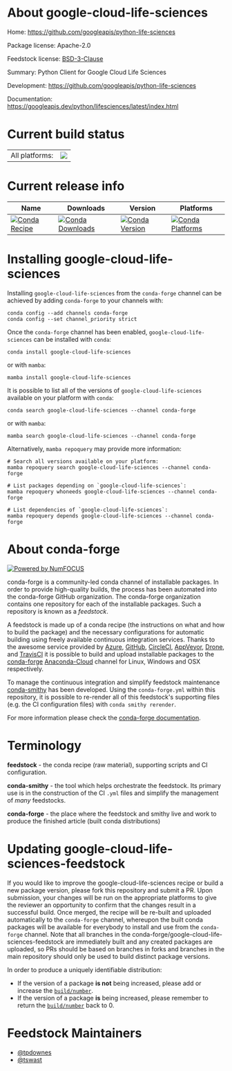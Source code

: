About google-cloud-life-sciences
================================

Home: https://github.com/googleapis/python-life-sciences

Package license: Apache-2.0

Feedstock license: [BSD-3-Clause](https://github.com/conda-forge/google-cloud-life-sciences-feedstock/blob/main/LICENSE.txt)

Summary: Python Client for Google Cloud Life Sciences

Development: https://github.com/googleapis/python-life-sciences

Documentation: https://googleapis.dev/python/lifesciences/latest/index.html

Current build status
====================


<table><tr><td>All platforms:</td>
    <td>
      <a href="https://dev.azure.com/conda-forge/feedstock-builds/_build/latest?definitionId=14484&branchName=main">
        <img src="https://dev.azure.com/conda-forge/feedstock-builds/_apis/build/status/google-cloud-life-sciences-feedstock?branchName=main">
      </a>
    </td>
  </tr>
</table>

Current release info
====================

| Name | Downloads | Version | Platforms |
| --- | --- | --- | --- |
| [![Conda Recipe](https://img.shields.io/badge/recipe-google--cloud--life--sciences-green.svg)](https://anaconda.org/conda-forge/google-cloud-life-sciences) | [![Conda Downloads](https://img.shields.io/conda/dn/conda-forge/google-cloud-life-sciences.svg)](https://anaconda.org/conda-forge/google-cloud-life-sciences) | [![Conda Version](https://img.shields.io/conda/vn/conda-forge/google-cloud-life-sciences.svg)](https://anaconda.org/conda-forge/google-cloud-life-sciences) | [![Conda Platforms](https://img.shields.io/conda/pn/conda-forge/google-cloud-life-sciences.svg)](https://anaconda.org/conda-forge/google-cloud-life-sciences) |

Installing google-cloud-life-sciences
=====================================

Installing `google-cloud-life-sciences` from the `conda-forge` channel can be achieved by adding `conda-forge` to your channels with:

```
conda config --add channels conda-forge
conda config --set channel_priority strict
```

Once the `conda-forge` channel has been enabled, `google-cloud-life-sciences` can be installed with `conda`:

```
conda install google-cloud-life-sciences
```

or with `mamba`:

```
mamba install google-cloud-life-sciences
```

It is possible to list all of the versions of `google-cloud-life-sciences` available on your platform with `conda`:

```
conda search google-cloud-life-sciences --channel conda-forge
```

or with `mamba`:

```
mamba search google-cloud-life-sciences --channel conda-forge
```

Alternatively, `mamba repoquery` may provide more information:

```
# Search all versions available on your platform:
mamba repoquery search google-cloud-life-sciences --channel conda-forge

# List packages depending on `google-cloud-life-sciences`:
mamba repoquery whoneeds google-cloud-life-sciences --channel conda-forge

# List dependencies of `google-cloud-life-sciences`:
mamba repoquery depends google-cloud-life-sciences --channel conda-forge
```


About conda-forge
=================

[![Powered by
NumFOCUS](https://img.shields.io/badge/powered%20by-NumFOCUS-orange.svg?style=flat&colorA=E1523D&colorB=007D8A)](https://numfocus.org)

conda-forge is a community-led conda channel of installable packages.
In order to provide high-quality builds, the process has been automated into the
conda-forge GitHub organization. The conda-forge organization contains one repository
for each of the installable packages. Such a repository is known as a *feedstock*.

A feedstock is made up of a conda recipe (the instructions on what and how to build
the package) and the necessary configurations for automatic building using freely
available continuous integration services. Thanks to the awesome service provided by
[Azure](https://azure.microsoft.com/en-us/services/devops/), [GitHub](https://github.com/),
[CircleCI](https://circleci.com/), [AppVeyor](https://www.appveyor.com/),
[Drone](https://cloud.drone.io/welcome), and [TravisCI](https://travis-ci.com/)
it is possible to build and upload installable packages to the
[conda-forge](https://anaconda.org/conda-forge) [Anaconda-Cloud](https://anaconda.org/)
channel for Linux, Windows and OSX respectively.

To manage the continuous integration and simplify feedstock maintenance
[conda-smithy](https://github.com/conda-forge/conda-smithy) has been developed.
Using the ``conda-forge.yml`` within this repository, it is possible to re-render all of
this feedstock's supporting files (e.g. the CI configuration files) with ``conda smithy rerender``.

For more information please check the [conda-forge documentation](https://conda-forge.org/docs/).

Terminology
===========

**feedstock** - the conda recipe (raw material), supporting scripts and CI configuration.

**conda-smithy** - the tool which helps orchestrate the feedstock.
                   Its primary use is in the construction of the CI ``.yml`` files
                   and simplify the management of *many* feedstocks.

**conda-forge** - the place where the feedstock and smithy live and work to
                  produce the finished article (built conda distributions)


Updating google-cloud-life-sciences-feedstock
=============================================

If you would like to improve the google-cloud-life-sciences recipe or build a new
package version, please fork this repository and submit a PR. Upon submission,
your changes will be run on the appropriate platforms to give the reviewer an
opportunity to confirm that the changes result in a successful build. Once
merged, the recipe will be re-built and uploaded automatically to the
`conda-forge` channel, whereupon the built conda packages will be available for
everybody to install and use from the `conda-forge` channel.
Note that all branches in the conda-forge/google-cloud-life-sciences-feedstock are
immediately built and any created packages are uploaded, so PRs should be based
on branches in forks and branches in the main repository should only be used to
build distinct package versions.

In order to produce a uniquely identifiable distribution:
 * If the version of a package **is not** being increased, please add or increase
   the [``build/number``](https://docs.conda.io/projects/conda-build/en/latest/resources/define-metadata.html#build-number-and-string).
 * If the version of a package **is** being increased, please remember to return
   the [``build/number``](https://docs.conda.io/projects/conda-build/en/latest/resources/define-metadata.html#build-number-and-string)
   back to 0.

Feedstock Maintainers
=====================

* [@tpdownes](https://github.com/tpdownes/)
* [@tswast](https://github.com/tswast/)

